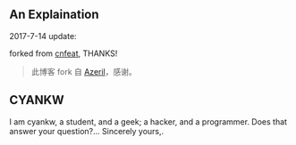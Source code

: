 ## An Explaination

2017-7-14 update:

forked from [cnfeat](http://www.cnfeat.com/), THANKS!
> 此博客 fork 自 [Azeril](http://azeril.me/)，感谢。

## CYANKW

I am cyankw, a student, and a geek; a hacker, and  a programmer.
Does that answer your question?... 
Sincerely yours,. 



